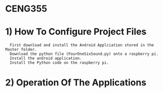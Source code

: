 # CENG355
#
# 1) How To Configure Project Files
      
      First download and install the Android Applciation stored in the Master folder.
      Download the python file (FourOneSixSound.py) onto a raspberry pi.
      Install the android application.
      Install the Python code on the raspberry pi.       
      
      
# 2) Operation Of The Applications
